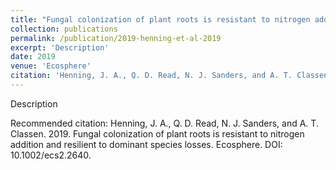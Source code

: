 ```yaml
---
title: "Fungal colonization of plant roots is resistant to nitrogen addition and resilient to dominant species losses."
collection: publications
permalink: /publication/2019-henning-et-al-2019
excerpt: 'Description'
date: 2019
venue: 'Ecosphere'
citation: 'Henning, J. A., Q. D. Read, N. J. Sanders, and A. T. Classen. 2019. Fungal colonization of plant roots is resistant to nitrogen addition and resilient to dominant species losses. Ecosphere. DOI: 10.1002/ecs2.2640.'
---
```

Description

Recommended citation: Henning, J. A., Q. D. Read, N. J. Sanders, and A. T. Classen. 2019. Fungal colonization of plant roots is resistant to nitrogen addition and resilient to dominant species losses. Ecosphere. DOI: 10.1002/ecs2.2640.